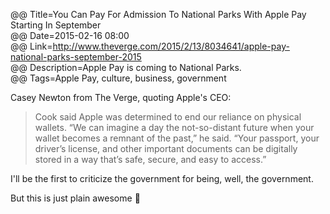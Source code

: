@@ Title=You Can Pay For Admission To National Parks With Apple Pay Starting In September  
@@ Date=2015-02-16 08:00  
@@ Link=http://www.theverge.com/2015/2/13/8034641/apple-pay-national-parks-september-2015  
@@ Description=Apple Pay is coming to National Parks.  
@@ Tags=Apple Pay, culture, business, government  

Casey Newton from The Verge, quoting Apple's CEO:
>Cook said Apple was determined to end our reliance on physical wallets. “We can imagine a day the not-so-distant future when your wallet becomes a remnant of the past,” he said. “Your passport, your driver’s license, and other important documents can be digitally stored in a way that’s safe, secure, and easy to access.”

I'll be the first to criticize the government for being, well, the government. 

But this is just plain awesome 🌄